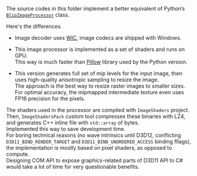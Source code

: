 ﻿The source codes in this folder implement a better equivalent of 
Python’s [`BlipImageProcessor`](https://huggingface.co/docs/transformers/main/en/model_doc/blip#transformers.BlipImageProcessor) class.

Here's the differences.

* Image decoder uses [WIC](https://learn.microsoft.com/en-us/windows/win32/wic/-wic-about-windows-imaging-codec), image codecs are shipped with Windows.

* This image processor is implemented as a set of shaders and runs on GPU.<br/>
  This way is much faster than [Pillow](https://pypi.org/project/Pillow/) library used by the Python version.

* This version generates full set of mip levels for the input image, then uses high-quality anisotropic sampling to resize the image.<br/>
  The approach is _the_ best way to resize raster images to smaller sizes.<br/>
  For optimal accuracy, the mipmapped intermediate texture even uses FP16 precision for the pixels.

The shaders used in the processor are compiled with `ImageShaders` project.<br/>
Then, `ImageShadersPack` custom tool compresses these binaries with LZ4, and generates C++ inline file with `std::array` of bytes.<br/>
Implemented this way to save development time.<br/>
For boring technical reasons (no wave intrinsics until D3D12, conflicting `D3D11_BIND_RENDER_TARGET` and `D3D11_BIND_UNORDERED_ACCESS` binding fllags),
the implementation is mostly based on pixel shaders, as opposed to compute.<br/>
Designing COM API to expose graphics-related parts of D3D11 API to C# would take a lot of time for very questionable benefits.